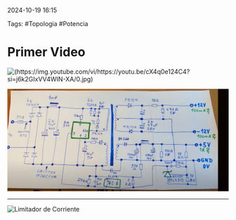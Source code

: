 2024-10-19 16:15

Tags: #Topologia #Potencia 

# Primer Video

![(https://img.youtube.com/vi/https://youtu.be/cX4q0e124C4?si=j6k2GIxVV4WIN-XA/0.jpg)](https://youtu.be/cX4q0e124C4?si=j6k2GIxVV4WIN-XA)

![](Imagenes/Diagrama1.PNG)

---

![Limitador de Corriente](https://youtu.be/8uoo5pAeWZI?si=Sz2Bsc3s1KFEHKS4)

